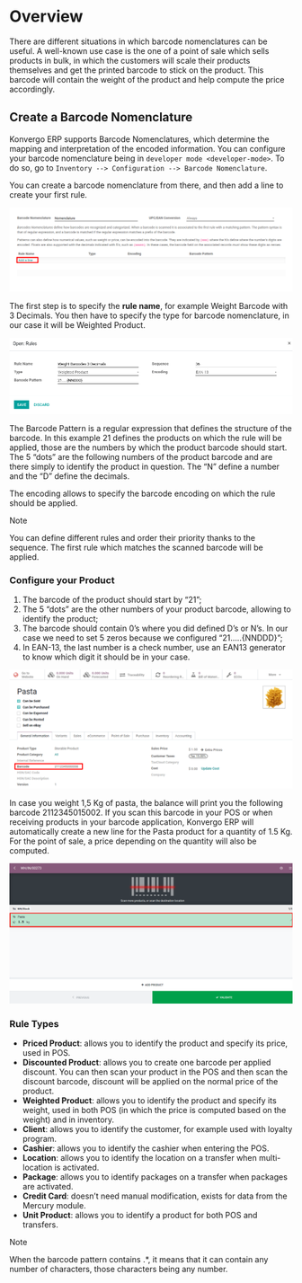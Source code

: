 # Overview

There are different situations in which barcode nomenclatures can be
useful. A well-known use case is the one of a point of sale which sells
products in bulk, in which the customers will scale their products
themselves and get the printed barcode to stick on the product. This
barcode will contain the weight of the product and help compute the
price accordingly.

## Create a Barcode Nomenclature

Konvergo ERP supports Barcode Nomenclatures, which determine the mapping and
interpretation of the encoded information. You can configure your
barcode nomenclature being in `developer mode <developer-mode>`. To do
so, go to `Inventory --> Configuration --> Barcode Nomenclature`.

You can create a barcode nomenclature from there, and then add a line to
create your first rule.

<img src="barcode_nomenclature/barcode_nomenclature_01.png"
class="align-center" alt="image" />

The first step is to specify the **rule name**, for example Weight
Barcode with 3 Decimals. You then have to specify the type for barcode
nomenclature, in our case it will be Weighted Product.

<img src="barcode_nomenclature/barcode_nomenclature_02.png"
class="align-center" alt="image" />

The Barcode Pattern is a regular expression that defines the structure
of the barcode. In this example 21 defines the products on which the
rule will be applied, those are the numbers by which the product barcode
should start. The 5 “dots” are the following numbers of the product
barcode and are there simply to identify the product in question. The
“N” define a number and the “D” define the decimals.

The encoding allows to specify the barcode encoding on which the rule
should be applied.

> [!NOTE]
> You can define different rules and order their priority thanks to the
> sequence. The first rule which matches the scanned barcode will be
> applied.

### Configure your Product

1.  The barcode of the product should start by “21”;
2.  The 5 “dots” are the other numbers of your product barcode, allowing
    to identify the product;
3.  The barcode should contain 0’s where you did defined D’s or N’s. In
    our case we need to set 5 zeros because we configured
    “21…..{NNDDD}”;
4.  In EAN-13, the last number is a check number, use an EAN13 generator
    to know which digit it should be in your case.

<img src="barcode_nomenclature/barcode_nomenclature_03.png"
class="align-center" alt="image" />

In case you weight 1,5 Kg of pasta, the balance will print you the
following barcode 2112345015002. If you scan this barcode in your POS or
when receiving products in your barcode application, Konvergo ERP will
automatically create a new line for the Pasta product for a quantity of
1.5 Kg. For the point of sale, a price depending on the quantity will
also be computed.

<img src="barcode_nomenclature/barcode_nomenclature_04.png"
class="align-center" alt="image" />

### Rule Types

- **Priced Product**: allows you to identify the product and specify its
  price, used in POS.
- **Discounted Product**: allows you to create one barcode per applied
  discount. You can then scan your product in the POS and then scan the
  discount barcode, discount will be applied on the normal price of the
  product.
- **Weighted Product**: allows you to identify the product and specify
  its weight, used in both POS (in which the price is computed based on
  the weight) and in inventory.
- **Client**: allows you to identify the customer, for example used with
  loyalty program.
- **Cashier**: allows you to identify the cashier when entering the POS.
- **Location**: allows you to identify the location on a transfer when
  multi-location is activated.
- **Package**: allows you to identify packages on a transfer when
  packages are activated.
- **Credit Card**: doesn’t need manual modification, exists for data
  from the Mercury module.
- **Unit Product**: allows you to identify a product for both POS and
  transfers.

> [!NOTE]
> When the barcode pattern contains .\*, it means that it can contain
> any number of characters, those characters being any number.
